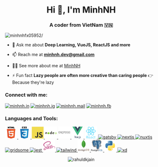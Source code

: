 <h1 align="center">Hi 👋, I'm MinhNH</h1>

<h3 align="center">A coder from VietNam 🇻🇳</h3>
<p align="left"> <img src=https://komarev.com/ghpvc/?username=minhnhfx05952 alt=minhnhfx05952/> </p>


- 💬 Ask me about **Deep Learning, VueJS, ReactJS and more**

- 📫 Reach me at **minhnh.dev@gmail.com**

- 👨‍💻 See more about me at [MinhNH](https://minhnhfx05952.github.io/minhnhdevs_portfolio/)

- ⚡ Fun fact **Lazy people are often more creative than caring people**
                 👉Because they're lazy

<h3 align="left">Connect with me:</h3>
<p align="left">
<a href="https://www.linkedin.com/in/cheater214/" target="blank"><img align="center" src="https://cdn-icons-png.flaticon.com/512/174/174857.png" alt="minhnh.in" height="30" width="30" /></a>
<a href="https://instagram.com/3rror.bug" target="blank"><img align="center" src="https://www.edigitalagency.com.au/wp-content/uploads/new-Instagram-logo-png-full-colour-glyph-200x200.png" alt="minhnh.ig" height="30" width="30" /></a>
<a href="mailto:minhnh.dev@gmail.com" target="blank"><img align="center" src="https://mailmeteor.com/logos/assets/PNG/Gmail_Logo_256px.png" alt="minhnh.mail" height="30" width="40" /></a>
<a href="https://www.facebook.com/cheater.minh03/" target="blank"><img align="center" src="https://upload.wikimedia.org/wikipedia/commons/thumb/5/51/Facebook_f_logo_%282019%29.svg/900px-Facebook_f_logo_%282019%29.svg.png" alt="minhnh.fb" height="30" width="30" /></a>
</p>

<!-- **📕 Latest dev.to posts [@rahuldkjain](https://dev.to/rahuldkjain)**
<!-- BLOG-POST-LIST:START -->
<!-- [How I improved my GitHub profile?](https://dev.to/rahuldkjain/how-i-improved-my-github-profile-480c)
[Awesome FrontendMasters course resources](https://dev.to/rahuldkjain/awesome-frontendmasters-course-resources-1gj2)
[How to start and promote your open-source project?](https://dev.to/rahuldkjain/how-to-start-and-promote-your-open-source-project-3ebp)
[How to gain 1000+ stars on an open-source project quickly?](https://dev.to/rahuldkjain/how-my-project-repo-reached-200-stars-in-less-than-36-hours-on-github-2l15) -->
<!-- BLOG-POST-LIST:END --> 

<h3 align="left">Languages and Tools:</h3>
<p align="left">
    <a href="https://www.w3.org/html/" target="_blank"> <img src="https://raw.githubusercontent.com/devicons/devicon/master/icons/html5/html5-original-wordmark.svg" alt="html5" width="40" height="40"/> </a>
    <a href="https://www.w3schools.com/css/" target="_blank"> <img src="https://raw.githubusercontent.com/devicons/devicon/master/icons/css3/css3-original-wordmark.svg" alt="css3" width="40" height="40"/> </a>
    <a href="https://developer.mozilla.org/en-US/docs/Web/JavaScript" target="_blank"> <img src="https://raw.githubusercontent.com/devicons/devicon/master/icons/javascript/javascript-original.svg" alt="javascript" width="40" height="40"/> </a>
      <a href="https://nodejs.org" target="_blank"> <img src="https://raw.githubusercontent.com/devicons/devicon/master/icons/nodejs/nodejs-original-wordmark.svg" alt="nodejs" width="40" height="40"/> </a>
    <a href="https://expressjs.com" target="_blank"> <img src="https://raw.githubusercontent.com/devicons/devicon/master/icons/express/express-original-wordmark.svg" alt="express" width="40" height="40"/> </a>
      <a href="https://vuejs.org/" target="_blank"> <img src="https://raw.githubusercontent.com/devicons/devicon/master/icons/vuejs/vuejs-original-wordmark.svg" alt="vuejs" width="40" height="40"/> </a>
      <a href="https://reactjs.org/" target="_blank"> <img src="https://raw.githubusercontent.com/devicons/devicon/master/icons/react/react-original-wordmark.svg" alt="react" width="40" height="40"/> </a>
  <a href="https://www.gatsbyjs.com/" target="_blank"> <img src="https://www.vectorlogo.zone/logos/gatsbyjs/gatsbyjs-icon.svg" alt="gatsby" width="40" height="40"/> </a>
    <a href="https://nextjs.org/" target="_blank"> <img src="https://cdn.worldvectorlogo.com/logos/nextjs-3.svg" alt="nextjs" width="40" height="40"/> </a>
    <a href="https://nuxtjs.org/" target="_blank"> <img src="https://www.vectorlogo.zone/logos/nuxtjs/nuxtjs-icon.svg" alt="nuxtjs" width="40" height="40"/> </a> 
  <a href="https://gridsome.org/" target="_blank"> <img src="https://www.vectorlogo.zone/logos/gridsome/gridsome-icon.svg" alt="gridsome" width="40" height="40"/</a>
    <a href="https://jestjs.io" target="_blank"> <img src="https://www.vectorlogo.zone/logos/jestjsio/jestjsio-icon.svg" alt="jest" width="40" height="40"/> </a>
      <a href="https://sass-lang.com" target="_blank"> <img src="https://raw.githubusercontent.com/devicons/devicon/master/icons/sass/sass-original.svg" alt="sass" width="40" height="40"/> </a>
    <a href="https://tailwindcss.com/" target="_blank"> <img src="https://www.vectorlogo.zone/logos/tailwindcss/tailwindcss-icon.svg" alt="tailwind" width="40" height="40"/> </a>
    <a href="https://www.mongodb.com/" target="_blank"> <img src="https://raw.githubusercontent.com/devicons/devicon/master/icons/mongodb/mongodb-original-wordmark.svg" alt="mongodb" width="40" height="40"/> </a>
    <a href="https://www.postgresql.org" target="_blank"> <img src="https://raw.githubusercontent.com/devicons/devicon/master/icons/postgresql/postgresql-original-wordmark.svg" alt="postgresql" width="40" height="40"/> </a>
    <a href="https://www.python.org" target="_blank"> <img src="https://raw.githubusercontent.com/devicons/devicon/master/icons/python/python-original.svg" alt="python" width="40" height="40"/> </a>
    <a href="https://www.adobe.com/products/xd.html" target="_blank"> <img src="https://cdn.worldvectorlogo.com/logos/adobe-xd.svg" alt="xd" width="40" height="40"/> </a> 
    </p>


<p align="center"> <img src=https://github-readme-stats.vercel.app/api?username=minhnhfx05952&show_icons=true alt=rahuldkjain /> </p>

